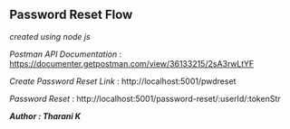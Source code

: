## Password Reset Flow
*created using node js*

*Postman API Documentation* : https://documenter.getpostman.com/view/36133215/2sA3rwLtYF      
   
*Create Password Reset Link* : http://localhost:5001/pwdreset   

*Password Reset* : http://localhost:5001/password-reset/:userId/:tokenStr    
   
***Author : Tharani K***